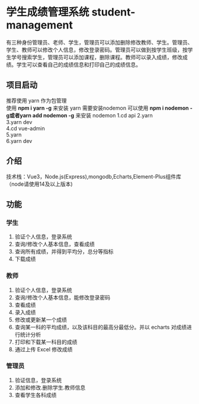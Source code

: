 # 学生成绩管理系统 student-management
有三种身份管理员、老师、学生，管理员可以添加删除修改教师、学生。管理员、学生、教师可以修改个人信息，修改登录密码。管理员可以做到按学生班级，按学生学号搜索学生，管理员可以添加课程，删除课程。教师可以录入成绩，修改成绩。学生可以查看自己的成绩信息和打印自己的成绩信息。

## 项目启动

推荐使用 yarn 作为包管理  
使用 **npm i yarn -g** 来安装 yarn 
需要安装nodemon  可以使用 **npm i nodemon -g或者yarn add nodemon -g** 来安装 nodemon 
1.cd api 
2.yarn  
3.yarn dev  
4.cd vue-admin  
5.yarn  
6.yarn dev

## 介绍

技术栈：Vue3，Node.js(Express),mongodb,Echarts,Element-Plus组件库（node请使用14及以上版本)

## 功能

### 学生

1. 验证个人信息，登录系统
2. 查询/修改个人基本信息，查看成绩
3. 查询所有成绩，并得到平均分，总分等指标
4. 下载成绩

### 教师

1. 验证个人信息，登录系统
2. 查询/修改个人基本信息，能修改登录密码
3. 查看成绩
4. 录入成绩
5. 修改或更新某一个成绩
6. 查询某一科的平均成绩，以及该科目的最高分最低分。并以 echarts 对成绩进行统计分析
7. 打印和下载某一科目的成绩
8. 通过上传 Excel 修改成绩

### 管理员

1. 验证信息，登录系统
2. 添加和修改.删除学生.教师信息
3. 查看学生各科成绩
